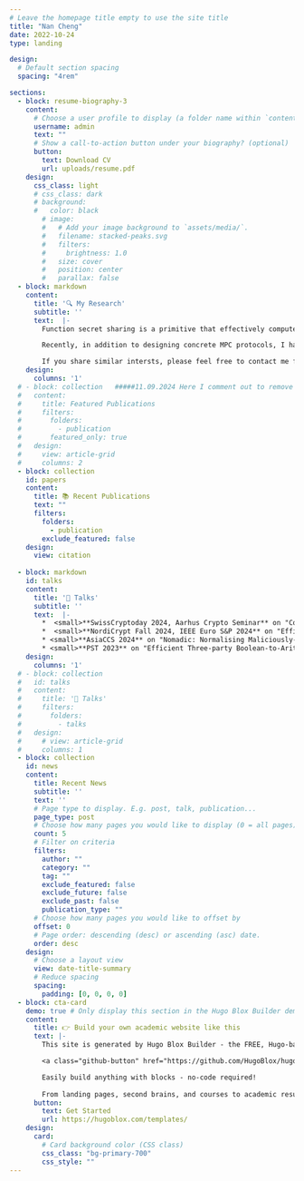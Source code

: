 ```yaml
---
# Leave the homepage title empty to use the site title
title: "Nan Cheng"
date: 2022-10-24
type: landing

design:
  # Default section spacing
  spacing: "4rem"

sections:
  - block: resume-biography-3
    content:
      # Choose a user profile to display (a folder name within `content/authors/`)
      username: admin
      text: ""
      # Show a call-to-action button under your biography? (optional)
      button:
        text: Download CV
        url: uploads/resume.pdf
    design:
      css_class: light
      # css_class: dark
      # background:
      #   color: black
        # image:
        #   # Add your image background to `assets/media/`.
        #   filename: stacked-peaks.svg
        #   filters:
        #     brightness: 1.0
        #   size: cover
        #   position: center
        #   parallax: false
  - block: markdown
    content:
      title: '🔍 My Research'
      subtitle: ''
      text:  |- 
        Function secret sharing is a primitive that effectively computes some of the non-liear functionalites in one online evaluation round, at the cost of larger computation overhead at the meantime. My research focuses on multi-party secure computation, specifically on enhancing concrete efficiency through the design of more efficient cryptographic primitives or the design of specialized protocols. These protocols aim to improve efficiency in various secure computation challenges, including Private Set Intersection (PSI), secure machine learning inference, and secure aggregation, etc. My goal is to integrate efficient MPC technologies into practical applications.

        Recently, in addition to designing concrete MPC protocols, I have been focusing on the application of Pseudorandom Correlated Generators (PCGs).

        If you share similar intersts, please feel free to contact me for collaborations 😃
    design:
      columns: '1'
  # - block: collection   #####11.09.2024 Here I comment out to remove duplicates
  #   content:
  #     title: Featured Publications
  #     filters:
  #       folders:
  #         - publication
  #       featured_only: true
  #   design:
  #     view: article-grid
  #     columns: 2
  - block: collection
    id: papers
    content:
      title: 📚 Recent Publications
      text: ""
      filters:
        folders:
          - publication
        exclude_featured: false
    design:
      view: citation
  
  - block: markdown
    id: talks
    content:
      title: '🎤 Talks'
      subtitle: ''
      text:  |- 
        *  <small>**SwissCryptoday 2024, Aarhus Crypto Seminar** on "Communication Optimization in SS-FSS Hybrid 2PC"</small>
        *  <small>**NordiCrypt Fall 2024, IEEE Euro S&P 2024** on "Efficient Two-Party Secure Aggregation via Incremental Distributed Point Function"</small>
        * <small>**AsiaCCS 2024** on "Nomadic: Normalising Maliciously-Secure Distance with Cosine Similarity for Two-Party Biometric Authentication"</small>
        * <small>**PST 2023** on "Efficient Three-party Boolean-to-Arithmetic Share Conversion"</small>
    design:
      columns: '1'
  # - block: collection
  #   id: talks
  #   content:
  #     title: '🎤 Talks'
  #     filters: 
  #       folders:
  #         - talks
  #   design:
  #     # view: article-grid
  #     columns: 1
  - block: collection
    id: news
    content:
      title: Recent News
      subtitle: ''
      text: ''
      # Page type to display. E.g. post, talk, publication...
      page_type: post
      # Choose how many pages you would like to display (0 = all pages)
      count: 5
      # Filter on criteria
      filters:
        author: ""
        category: ""
        tag: ""
        exclude_featured: false
        exclude_future: false
        exclude_past: false
        publication_type: ""
      # Choose how many pages you would like to offset by
      offset: 0
      # Page order: descending (desc) or ascending (asc) date.
      order: desc
    design:
      # Choose a layout view
      view: date-title-summary
      # Reduce spacing
      spacing:
        padding: [0, 0, 0, 0]
  - block: cta-card
    demo: true # Only display this section in the Hugo Blox Builder demo site
    content:
      title: 👉 Build your own academic website like this
      text: |-
        This site is generated by Hugo Blox Builder - the FREE, Hugo-based open source website builder trusted by 250,000+ academics like you.

        <a class="github-button" href="https://github.com/HugoBlox/hugo-blox-builder" data-color-scheme="no-preference: light; light: light; dark: dark;" data-icon="octicon-star" data-size="large" data-show-count="true" aria-label="Star HugoBlox/hugo-blox-builder on GitHub">Star</a>

        Easily build anything with blocks - no-code required!
        
        From landing pages, second brains, and courses to academic resumés, conferences, and tech blogs.
      button:
        text: Get Started
        url: https://hugoblox.com/templates/
    design:
      card:
        # Card background color (CSS class)
        css_class: "bg-primary-700"
        css_style: ""
---
```

